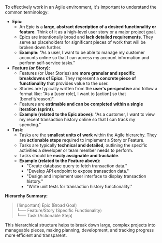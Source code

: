 To effectively work in an Agile environment, it's important to understand the common terminology:

- **Epic:**
    - An Epic is a **large, abstract description of a desired functionality or feature**. Think of it as a high-level user story or a major project goal.
    - Epics are intentionally broad and **lack detailed requirements**. They serve as placeholders for significant pieces of work that will be broken down further.
    - **Example:** "As a user, I want to be able to manage my customer accounts online so that I can access my account information and perform self-service tasks."
- **Feature (or Story):**
    - Features (or User Stories) are **more granular and specific breakdowns of Epics**. They represent a **concrete piece of functionality** that provides value to the user.
    - Stories are typically written from the **user's perspective** and follow a format like: "As a [user role], I want to [action] so that [benefit/reason]".
    - Features are **estimable and can be completed within a single iteration (sprint)**.
    - **Example (related to the Epic above):** "As a customer, I want to view my recent transaction history online so that I can track my spending."
- **Task:**
    - Tasks are the **smallest units of work** within the Agile hierarchy. They are **actionable steps** required to implement a Story or Feature.
    - Tasks are typically **technical and detailed**, outlining the specific activities a developer or team member needs to perform.
    - Tasks should be **easily assignable and trackable**.
    - **Example (related to the Feature above):**
        - "Create database query to fetch transaction data."
        - "Develop API endpoint to expose transaction data."
        - "Design and implement user interface to display transaction history."
        - "Write unit tests for transaction history functionality."

**Hierarchy Summary:**

> [!important] Epic (Broad Goal)<br>└── Feature/Story (Specific Functionality)<br>└── Task (Actionable Step)<br>

This hierarchical structure helps to break down large, complex projects into manageable pieces, making planning, development, and tracking progress more efficient and transparent.